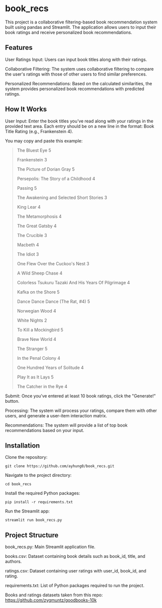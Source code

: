 # book_recs
This project is a collaborative filtering-based book recommendation system built using pandas and Streamlit. The application allows users to input their book ratings and receive personalized book recommendations.

## Features
User Ratings Input: Users can input book titles along with their ratings.

Collaborative Filtering: The system uses collaborative filtering to compare the user's ratings with those of other users to find similar preferences.

Personalized Recommendations: Based on the calculated similarities, the system provides personalized book recommendations with predicted ratings.

## How It Works
User Input: Enter the book titles you’ve read along with your ratings in the provided text area. Each entry should be on a new line in the format: Book Title Rating (e.g., Frankenstein 4).

You may copy and paste this example:

> The Bluest Eye 5
> 
> Frankenstein 3
>
> The Picture of Dorian Gray 5
>
> Persepolis: The Story of a Childhood 4
>
> Passing 5
>
> The Awakening and Selected Short Stories 3
>
> King Lear 4
>
> The Metamorphosis 4
>
> The Great Gatsby 4
>
> The Crucible 3
>
> Macbeth 4
>
> The Idiot 3
>
> One Flew Over the Cuckoo's Nest 3
>
> A Wild Sheep Chase 4
>
> Colorless Tsukuru Tazaki And His Years Of Pilgrimage 4
>
> Kafka on the Shore 5
>
> Dance Dance Dance (The Rat, #4) 5
>
> Norwegian Wood 4
>
> White Nights 2
>
> To Kill a Mockingbird 5
>
> Brave New World 4
>
> The Stranger 5
>
> In the Penal Colony 4
>
> One Hundred Years of Solitude 4
>
> Play It as It Lays 5
>
> The Catcher in the Rye 4

Submit: Once you’ve entered at least 10 book ratings, click the "Generate!" button.

Processing: The system will process your ratings, compare them with other users, and generate a user-item interaction matrix.

Recommendations: The system will provide a list of top book recommendations based on your input.

## Installation
Clone the repository:
```
git clone https://github.com/ayhung0/book_recs.git
```

Navigate to the project directory:
```
cd book_recs
```

Install the required Python packages:
```
pip install -r requirements.txt
```

Run the Streamlit app:
```
streamlit run book_recs.py
```

## Project Structure
book_recs.py: Main Streamlit application file.

books.csv: Dataset containing book details such as book_id, title, and authors.

ratings.csv: Dataset containing user ratings with user_id, book_id, and rating.

requirements.txt: List of Python packages required to run the project.


Books and ratings datasets taken from this repo: https://github.com/zygmuntz/goodbooks-10k

